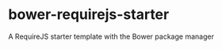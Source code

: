 bower-requirejs-starter
=======================

A RequireJS starter template with the Bower package manager
